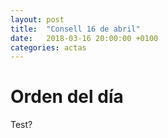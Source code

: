```yaml
---
layout: post
title:  "Consell 16 de abril"
date:   2018-03-16 20:00:00 +0100
categories: actas
---
```


# Orden del día
Test?
